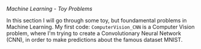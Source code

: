 *Machine Learning - Toy Problems*

In this section I will go through some toy, but foundamental problems in Machine Learning. My first code: `ComputerVision_CNN` is a Computer Vision problem, where I'm 
trying to create a Convolutionary Neural Network (CNN), in order to make predictions about the famous dataset MNIST.
